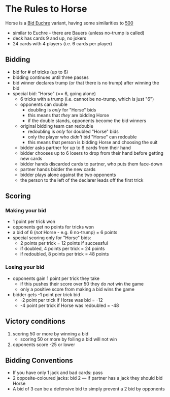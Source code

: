 # The Rules to Horse

Horse is a [Bid Euchre](https://en.wikipedia.org/wiki/Bid_Euchre) variant, having some similarities to [500](https://en.wikipedia.org/wiki/500_(card_game))

* similar to Euchre - there are Bauers (unless no-trump is called)
* deck has cards 9 and up, no jokers
* 24 cards with 4 players (i.e. 6 cards per player)

## Bidding
* bid for # of tricks (up to 6)
* bidding continues until three passes
* bid winner declares trump (or that there is no trump) after winning the bid
* special bid: "Horse" (== 6, going alone)
	* 6 tricks with a trump (i.e. cannot be no-trump, which is just "6")
	* opponents can double
		* doubling is *only* for "Horse" bids
		* this means that *they* are bidding Horse
		* if the double stands, opponents become the bid winners
	* original bidding team can redouble
		* redoubling is *only* for doubled "Horse" bids
		* only the player who *didn't* bid "Horse" can redouble
		* this means that person is bidding Horse and choosing the suit
	* bidder asks partner for up to 6 cards from their hand
	* bidder chooses up to 6 losers to drop from their hand before getting new cards
	* bidder hands discarded cards to partner, who puts them face-down
	* partner hands bidder the new cards
	* bidder plays alone against the two opponents
	* the person to the left of the declarer leads off the first trick

## Scoring
### Making your bid
* 1 point per trick won
* opponents get no points for tricks won
* a bid of 6 (*not* Horse - e.g. 6 no-trump) = 6 points
* special scoring only for "Horse" bids:
	* 2 points per trick = 12 points if successful
	* if doubled, 4 points per trick = 24 points
	* if redoubled, 8 points per trick = 48 points

### Losing your bid
* opponents gain 1 point per trick they take
	* if this pushes their score over 50 they do _not_ win the game
	* only a positive score from making a bid wins the game
* bidder gets -1 point per trick bid
	* -2 point per trick if Horse was bid = -12
	* -4 point per trick if Horse was redoubled = -48

## Victory conditions
1. scoring 50 or more by winning a bid
	* scoring 50 or more by foiling a bid will not win
1. opponents score -25 or lower

## Bidding Conventions
* If you have only 1 jack and bad cards: pass
* 2 opposite-coloured jacks: bid 2 — if partner has a jack they should bid Horse
* A bid of 3 can be a defensive bid to simply prevent a 2 bid by opponents
